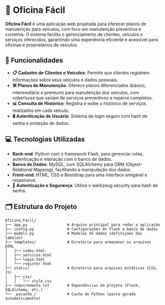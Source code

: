 # 🚗 Oficina Fácil

**Oficina Fácil** é uma aplicação web projetada para oferecer planos de manutenção para veículos, com foco em manutenção preventiva e corretiva. O sistema facilita o gerenciamento de clientes, veículos e serviços oferecidos, garantindo uma experiência eficiente e acessível para oficinas e proprietários de veículos.

## 🌟 Funcionalidades

- **📋 Cadastro de Clientes e Veículos**: Permite que clientes registrem informações sobre seus veículos e dados pessoais.
- **🛠️ Planos de Manutenção**: Oferece planos diferenciados (básico, intermediário e premium) para manutenção dos veículos, com coberturas que variam de serviços preventivos a reparos completos.
- **📊 Consulta de Histórico**: Registra e exibe o histórico de serviços realizados em cada veículo.
- **🔒 Autenticação de Usuário**: Sistema de login seguro com hash de senha e proteção de dados.

## 💻 Tecnologias Utilizadas

- **Back-end**: Python com o framework Flask, para gerenciar rotas, autenticação e interação com o banco de dados.
- **Banco de Dados**: MySQL, com SQLAlchemy para ORM (Object-Relational Mapping), facilitando a manipulação dos dados.
- **Front-end**: HTML, CSS e Bootstrap para uma interface amigável e responsiva.
- **🔐 Autenticação e Segurança**: Utiliza o werkzeug.security para hash de senha.

## 🗂️ Estrutura do Projeto

```plaintext
Oficina_Facil/
├── app.py                  # Arquivo principal para rodar a aplicação
├── config.py               # Configurações do Flask e banco de dados
├── models.py               # Modelos de dados (definições das tabelas)
├── templates/              # Diretório para armazenar os arquivos HTML
│   ├── index.html
│   ├── servicos.html
│   ├── login.html
│   └── register.html
├── static/                 # Diretório para arquivos estáticos (CSS, JS)
│   ├── css/
│   │   └── style.css
├── requirements.txt        # Dependências do projeto (Flask, SQLAlchemy, etc.)
└── _pycache_/              # Cache de Python (pasta gerada automaticamente)
